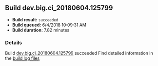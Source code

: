 ## Build dev.big.ci_20180604.125799
- **Build result:** `succeeded`
- **Build queued:** 6/4/2018 10:09:31 AM
- **Build duration:** 7.82 minutes
### Details
Build [dev.big.ci_20180604.125799](https://winappstudio.visualstudio.com/web/build.aspx?pcguid=a4ef43be-68ce-4195-a619-079b4d9834c2&builduri=vstfs%3a%2f%2f%2fBuild%2fBuild%2f25799) succeeded
Find detailed information in the [build log files](https://uwpctdiags.blob.core.windows.net/buildlogs/dev.big.ci_20180604.125799_logs.zip)
